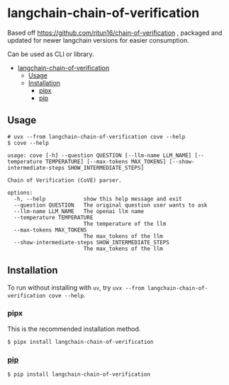 # langchain-chain-of-verification 

Based off https://github.com/ritun16/chain-of-verification , packaged and updated for newer langchain versions for easier consumption.

Can be used as CLI or library.

- [langchain-chain-of-verification](#langchain-chain-of-verification)
  - [Usage](#usage)
  - [Installation](#installation)
    - [pipx](#pipx)
    - [pip](#pip)

## Usage

```plain
# uvx --from langchain-chain-of-verification cove --help
$ cove --help

usage: cove [-h] --question QUESTION [--llm-name LLM_NAME] [--temperature TEMPERATURE] [--max-tokens MAX_TOKENS] [--show-intermediate-steps SHOW_INTERMEDIATE_STEPS]

Chain of Verification (CoVE) parser.

options:
  -h, --help            show this help message and exit
  --question QUESTION   The original question user wants to ask
  --llm-name LLM_NAME   The openai llm name
  --temperature TEMPERATURE
                        The temperature of the llm
  --max-tokens MAX_TOKENS
                        The max_tokens of the llm
  --show-intermediate-steps SHOW_INTERMEDIATE_STEPS
                        The max_tokens of the llm
```


## Installation

To run without installing with `uv`, try `uvx --from langchain-chain-of-verification cove --help`.

### pipx

This is the recommended installation method.

```
$ pipx install langchain-chain-of-verification
```

### [pip](https://pypi.org/project/langchain-chain-of-verification/)

```
$ pip install langchain-chain-of-verification
```
